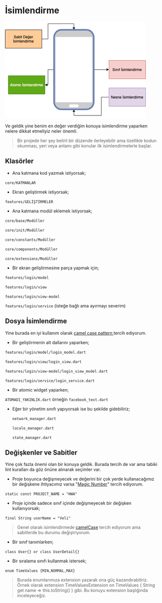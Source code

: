 # İsimlendirme

![nameds](../../image/drawio/nameds.png)

Ve geldik yine benim en değer verdiğim konuya isimlendirme yaparken nelere dikkat etmeliyiz neler önemli.

> Bir projede her şey belirli bir düzende ilerleyebilir ama özellikle kodun okunması, yeri veya anlamı gibi konular ilk isimlendirmelerle başlar.

## Klasörler

- Ana katmana kod yazmak istiyorsak;

`core/KATMANLAR`

- Ekran geliştirmek istiyorsak;

`features/GELİŞTİRMELER`

- Ana katmana modül eklemek istiyorsak;

`core/base/Modüller`

`core/init/Modüller`

`core/constants/Modüller`

`core/components/Modüller`

`core/extensions/Modüller`

- Bir ekran geliştirmesine parça yapmak için;

`features/login/model`

`features/login/view`

`features/login/view-model`

`features/login/service` (isteğe bağlı ama ayırmayı severim)

## Dosya İsimlendirme

Yine burada en iyi kullanım olarak [camel case pattern ](https://www.geeksforgeeks.org/convert-camel-case-string-to-snake-case-in-java/)tercih ediyorum.

- Bir geliştirmenin alt dallarını yaparken;

`features/login/model/login_model.dart`

`features/login/view/login_view.dart`

`features/login/view-model/login_view_model.dart`

`features/login/service/login_service.dart`

- Bir atomic widget yaparken;

`ATOMADI_YAKINLIK.dart` örneğin `facebook_text.dart`

- Eğer bir yönetim sınıfı yapıyorsak ise bu şekilde gidebiliriz;

  `network_manager.dart`

  `locale_manager.dart`

  `state_manager.dart`

## Değişkenler ve Sabitler

Yine çok fazla önemi olan bir konuya geldik. Burada tercih de var ama tabiki lint kuralları da göz önüne alınarak seçimler var.

- Proje boyunca değişmeyecek ve değerini bir çok yerde kullanacağımız bir değişkene ihtiyacımız varsa "[Magic Number](https://help.semmle.com/wiki/display/JAVA/Magic+numbers#:~:text=A%20magic%20number%20is%20a,for%20other%20programmers%20to%20understand.)" tercih ediyorum.

`static const PROJECT_NAME = "HWA"`

- Proje içinde sadece sınıf içinde değişmeyecek bir değişken kullanıyorsak;

`final String userName = "Veli"`

> Genel olarak isimlendirmede [camelCase](https://techterms.com/definition/camelcase) tercih ediyorum ama sabitlerde bu durumu değiştriyorum.

- Bir sınıf tanımlarken;

`class User{} or class UserDetail{}`

- Bir sıralama sınıfı kullanmak istersek;

`enum TimeValues {MIN,NORMAL,MAX}`

> Burada enumlarımıza extension yazarak ona güç kazandırabiliriz.
> Örnek olarak extension TimeValuesExtension on TimeValues { String get name => this.toString() } gibi.
> Bu konuyu extension başlığında inceleyeceğiz.
